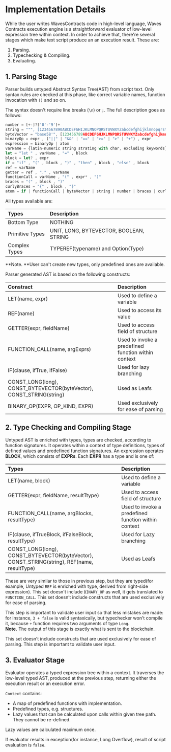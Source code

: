 # Implementation Details

While the user writes WavesContracts code in high-level language, Waves Contracts execution engine is a straightforward evaluator of low-level expression tree within context. In order to achieve that, there're several stages which make text script produce an an execution result. These are:

1. Parsing.
2. Typechecking & Compiling.
3. Evaluating.

## 1. Parsing Stage

Parser builds untyped Abstract Syntax Tree\(AST\) from script text. Only syntax rules are checked at this phase, like correct variable names, function invocation with `()` and so on.

The syntax doesn't require line breaks \(`\n`\) or `;`. The full description goes as follows:

```js
number = [+-]?['0'-'9']+
string = """, [1234567890ABCDEFGHIJKLMNOPQRSTUVWXYZabcdefghijklmnopqrstuvwxyz-]*, """
byteVector = "base58'", [123456789ABCDEFGHJKLMNPQRSTUVWXYZabcdefghijkmnopqrstuvwxyz]* , "'"
binaryOp = expr , ("||" | "&&" | "==" | ">=" | ">" | "+") , expr 
expression = binaryOp | atom
varName = {latin-numeric string strating with char, excluding keywords}
let = "let " , varName , "=" , block
block = let? , expr
if = "if" , "(" , block , ")" , "then" , block , "else" , block
ref = varName
getter = ref , "." , varName
functionCall = varName , "(" , expr* , ")"
braces = "(" , block , ")"
curlyBraces = "{" , block , "}"
atom = if | functionCall | byteVector | string | number | braces | curlyBraces | getter | ref
```

All types available are:

| Types | Description |
| :--- | :--- |
| Bottom Type | NOTHING |
| Primitive Types | UNIT, LONG, BYTEVECTOR, BOOLEAN, STRING |
| Complex Types | TYPEREF\(typename\) and Option\(Type\) |

**Note. **User can't create new types, only predefined ones are available.

Parser generated AST is based on the following constructs:

| Constract | Description |
| :--- | :--- |
| LET\(name, expr\) | Used to define a variable |
| REF\(name\) | Used to access its value |
| GETTER\(expr, fieldName\) | Used to access field of structure |
| FUNCTION\_CALL\(name, argExprs\) | Used to invoke a predefined function within context |
| IF\(clause, ifTrue, ifFalse\) | Used for lazy branching |
| CONST\_LONG\(long\), CONST\_BYTEVECTOR\(byteVector\),      CONST\_STRING\(string\) | Used as Leafs |
| BINARY\_OP\(EXPR, OP\_KIND, EXPR\) | Used exclusively for ease of parsing |

## 2. Type Checking and Compiling Stage

Untyped AST is enriched with types, types are checked, according to function signatures. It operates within a context of type definitions, types of defined values and predefined function signatures. An expression operates **BLOCK**, which consists of **EXPRs**. Each **EXPR** has a type and is one of:

| Types | Description |
| :--- | :--- |
| LET\(name, block\) | Used to define a variable |
| GETTER\(expr, fieldName, resultTtype\) | Used to access field of structure |
| FUNCTION\_CALL\(name, argBlocks, resultType\) | Used to invoke a predefined function within context |
| IF\(clause, ifTrueBlock, ifFalseBlock, resultType\) | Used for Lazy branching |
| CONST\_LONG\(long\), CONST\_BYTEVECTOR\(byteVector\), CONST\_STRING\(string\), REF\(name, resultType\) | Used as Leafs |

These are very similar to those in previous step, but they are typed\(for example, Untyped `REF` is enriched with type, derived from right-side expression\). This set doesn't include `BINARY_OP` as well, it gets translated to `FUNCTION_CALL`. This set doesn’t include constructs that are used exclusively for ease of parsing.

This step is important to validate user input so that less mistakes are made: for instance, `3 + false` is valid syntaxically, but typechecker won't compile it, because `+`  function requires two arguments of type `Long`.  
**Note.** The output of this stage is exactly what is sent to the blockchain.

This set doesn’t include constructs that are used exclusively for ease of parsing. This step is important to validate user input.

## 3. Evaluator Stage

Evaluator operates a typed expression tree within a context. It traverses the low-level typed AST, produced at the previous step, returning either the execution result or an execution error.

`Context` contains:

* A map of predefined functions with implementation.
* Predefined types, e.g. structures.
* Lazy values that can be calculated upon calls within given tree path. They cannot be re-defined.

Lazy values are calculated maximum once.

If evaluator results in exception\(for instance, Long Overflow\), result of script evaluation is `false`.

